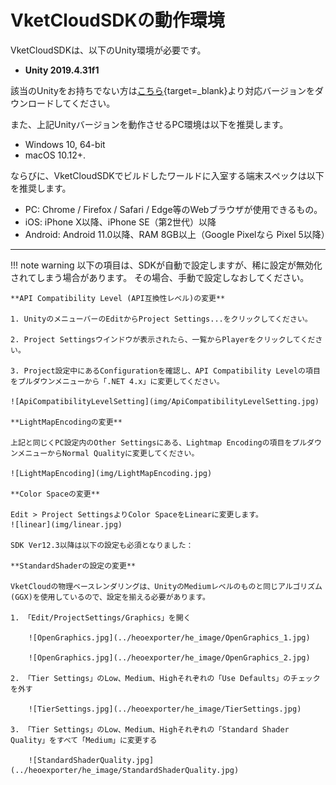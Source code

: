 # VketCloudSDKの動作環境

VketCloudSDKは、以下のUnity環境が必要です。

- **Unity 2019.4.31f1**

該当のUnityをお持ちでない方は[こちら](https://unity.com/releases/editor/archive){target=_blank}より対応バージョンをダウンロードしてください。

また、上記Unityバージョンを動作させるPC環境は以下を推奨します。

- Windows 10, 64-bit
- macOS 10.12+.

ならびに、VketCloudSDKでビルドしたワールドに入室する端末スペックは以下を推奨します。

- PC: Chrome / Firefox / Safari / Edge等のWebブラウザが使用できるもの。
- iOS: iPhone X以降、iPhone SE（第2世代）以降
- Android: Android 11.0以降、RAM 8GB以上（Google Pixelなら Pixel 5以降）

---

!!! note warning
    以下の項目は、SDKが自動で設定しますが、稀に設定が無効化されてしまう場合があります。
    その場合、手動で設定しなおしてください。

    **API Compatibility Level (API互換性レベル)の変更**

    1. UnityのメニューバーのEditからProject Settings...をクリックしてください。  

    2. Project Settingsウインドウが表示されたら、一覧からPlayerをクリックしてください。

    3. Project設定中にあるConfigurationを確認し、API Compatibility Levelの項目をプルダウンメニューから「.NET 4.x」に変更してください。

    ![ApiCompatibilityLevelSetting](img/ApiCompatibilityLevelSetting.jpg)

    **LightMapEncodingの変更**

    上記と同じくPC設定内のOther Settingsにある、Lightmap Encodingの項目をプルダウンメニューからNormal Qualityに変更してください。

    ![LightMapEncoding](img/LightMapEncoding.jpg)

    **Color Spaceの変更**
    
    Edit > Project SettingsよりColor SpaceをLinearに変更します。
    ![linear](img/linear.jpg)

    SDK Ver12.3以降は以下の設定も必須となりました：

    **StandardShaderの設定の変更**

    VketCloudの物理ベースレンダリングは、UnityのMediumレベルのものと同じアルゴリズム(GGX)を使用しているので、設定を揃える必要があります。

    1. 「Edit/ProjectSettings/Graphics」を開く

        ![OpenGraphics.jpg](../heoexporter/he_image/OpenGraphics_1.jpg)

        ![OpenGraphics.jpg](../heoexporter/he_image/OpenGraphics_2.jpg)

    2. 「Tier Settings」のLow、Medium、Highそれぞれの「Use Defaults」のチェックを外す

        ![TierSettings.jpg](../heoexporter/he_image/TierSettings.jpg)

    3. 「Tier Settings」のLow、Medium、Highそれぞれの「Standard Shader Quality」をすべて「Medium」に変更する

        ![StandardShaderQuality.jpg](../heoexporter/he_image/StandardShaderQuality.jpg)
